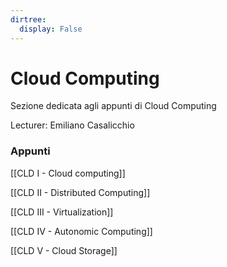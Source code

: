 ```yaml
---
dirtree:
  display: False
---
```


# Cloud Computing

Sezione dedicata agli appunti di Cloud Computing

Lecturer: Emiliano Casalicchio  

### Appunti

[[CLD I - Cloud computing]]

[[CLD II - Distributed Computing]]

[[CLD III - Virtualization]]

[[CLD IV - Autonomic Computing]]

[[CLD V - Cloud Storage]]